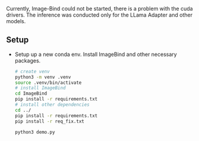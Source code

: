 Currently, Image-Bind could not be started, there is a problem with the cuda drivers. The inference was conducted only for the LLama Adapter and other models.


## Setup

* Setup up a new conda env. Install ImageBind and other necessary packages.
  ```bash
  # create venv
  python3 -m venv .venv
  source .venv/bin/activate
  # install ImageBind
  cd ImageBind
  pip install -r requirements.txt
  # install other dependencies
  cd ../
  pip install -r requirements.txt
  pip install -r req_fix.txt

  python3 demo.py
  ```

